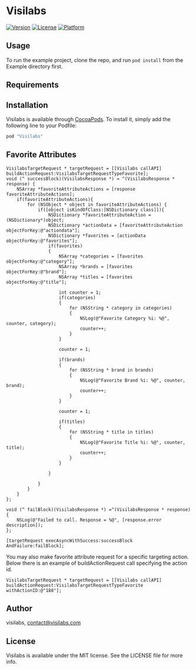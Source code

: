 # Visilabs

[![Version](https://img.shields.io/cocoapods/v/Visilabs.svg?style=flat)](http://cocoapods.org/pods/Visilabs)
[![License](https://img.shields.io/cocoapods/l/Visilabs.svg?style=flat)](http://cocoapods.org/pods/Visilabs)
[![Platform](https://img.shields.io/cocoapods/p/Visilabs.svg?style=flat)](http://cocoapods.org/pods/Visilabs)

## Usage

To run the example project, clone the repo, and run `pod install` from the Example directory first.

## Requirements

## Installation

Visilabs is available through [CocoaPods](http://cocoapods.org). To install
it, simply add the following line to your Podfile:

```ruby
pod "Visilabs"
```

## Favorite Attributes

```objc
VisilabsTargetRequest * targetRequest = [[Visilabs callAPI] buildActionRequest:VisilabsTargetRequestTypeFavorite];
void (^ successBlock)(VisilabsResponse *) = ^(VisilabsResponse * response) {
    NSArray *favoriteAttributeActions = [response favoriteAttributeActions];
    if(favoriteAttributeActions){
        for (NSObject * object in favoriteAttributeActions) {
            if([object isKindOfClass:[NSDictionary class]]){
                NSDictionary *favoriteAttributeAction = (NSDictionary*)object;
                NSDictionary *actionData = [favoriteAttributeAction objectForKey:@"actiondata"];
                NSDictionary *favorites = [actionData objectForKey:@"favorites"];
                if(favorites)
                {
                    NSArray *categories = [favorites objectForKey:@"category"];
                    NSArray *brands = [favorites objectForKey:@"brand"];
                    NSArray *titles = [favorites objectForKey:@"title"];
                    
                    int counter = 1;
                    if(categories)
                    {
                        for (NSString * category in categories)
                        {
                            NSLog(@"Favorite Category %i: %@", counter, category);
                            counter++;
                        }
                    }

                    counter = 1;
                    
                    if(brands)
                    {
                        for (NSString * brand in brands)
                        {
                            NSLog(@"Favorite Brand %i: %@", counter, brand);
                            counter++;
                        }
                    }
                    
                    counter = 1;
                    
                    if(titles)
                    {
                        for (NSString * title in titles)
                        {
                            NSLog(@"Favorite Title %i: %@", counter, title);
                            counter++;
                        }
                    }
                    
                }
                
            }
        }
    }
};

void (^ failBlock)(VisilabsResponse *) =^(VisilabsResponse * response){
    NSLog(@"Failed to call. Response = %@", [response.error description]);
};

[targetRequest execAsyncWithSuccess:successBlock AndFailure:failBlock];
```

You may also make favorite attribute request for a specific targeting action. Below there is an example of buildActionRequest call specifying the action id.

```objc
VisilabsTargetRequest * targetRequest = [[Visilabs callAPI] buildActionRequest:VisilabsTargetRequestTypeFavorite withActionID:@"188"];
```

## Author

visilabs, contact@visilabs.com

## License

Visilabs is available under the MIT license. See the LICENSE file for more info.

